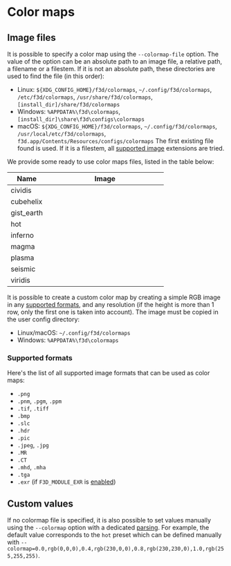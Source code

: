 # Color maps

## Image files

It is possible to specify a color map using the `--colormap-file` option.
The value of the option can be an absolute path to an image file, a relative path, a filename or a filestem.
If it is not an absolute path, these directories are used to find the file (in this order):

- Linux: `${XDG_CONFIG_HOME}/f3d/colormaps`, `~/.config/f3d/colormaps`, `/etc/f3d/colormaps`, `/usr/share/f3d/colormaps`, `[install_dir]/share/f3d/colormaps`
- Windows: `%APPDATA%\f3d\colormaps`, `[install_dir]\share\f3d\configs\colormaps`
- macOS: `${XDG_CONFIG_HOME}/f3d/colormaps`, `~/.config/f3d/colormaps`, `/usr/local/etc/f3d/colormaps`, `f3d.app/Contents/Resources/configs/colormaps`
  The first existing file found is used.
  If it is a filestem, all [supported image](#supported-formats) extensions are tried.

We provide some ready to use color maps files, listed in the table below:

| Name       | Image                                                                                                                                   |
| ---------- | --------------------------------------------------------------------------------------------------------------------------------------- |
| cividis    | <img src="https://github.com/f3d-app/f3d/blob/master/resources/colormaps/cividis.png?raw=true" class="cm" width="256" height="10" />    |
| cubehelix  | <img src="https://github.com/f3d-app/f3d/blob/master/resources/colormaps/cubehelix.png?raw=true" class="cm" width="256" height="10" />  |
| gist_earth | <img src="https://github.com/f3d-app/f3d/blob/master/resources/colormaps/gist_earth.png?raw=true" class="cm" width="256" height="10" /> |
| hot        | <img src="https://github.com/f3d-app/f3d/blob/master/resources/colormaps/hot.png?raw=true" class="cm" width="256" height="10" />        |
| inferno    | <img src="https://github.com/f3d-app/f3d/blob/master/resources/colormaps/inferno.png?raw=true" class="cm" width="256" height="10" />    |
| magma      | <img src="https://github.com/f3d-app/f3d/blob/master/resources/colormaps/magma.png?raw=true" class="cm" width="256" height="10" />      |
| plasma     | <img src="https://github.com/f3d-app/f3d/blob/master/resources/colormaps/plasma.png?raw=true" class="cm" width="256" height="10" />     |
| seismic    | <img src="https://github.com/f3d-app/f3d/blob/master/resources/colormaps/seismic.png?raw=true" class="cm" width="256" height="10" />    |
| viridis    | <img src="https://github.com/f3d-app/f3d/blob/master/resources/colormaps/viridis.png?raw=true" class="cm" width="256" height="10" />    |

It is possible to create a custom color map by creating a simple RGB image in any [supported formats](#supported-formats), and any resolution (if the height is more than 1 row, only the first one is taken into account). The image must be copied in the user config directory:

- Linux/macOS: `~/.config/f3d/colormaps`
- Windows: `%APPDATA%\f3d\colormaps`

### Supported formats

Here's the list of all supported image formats that can be used as color maps:

- `.png`
- `.pnm`, `.pgm`, `.ppm`
- `.tif`, `.tiff`
- `.bmp`
- `.slc`
- `.hdr`
- `.pic`
- `.jpeg`, `.jpg`
- `.MR`
- `.CT`
- `.mhd`, `.mha`
- `.tga`
- `.exr` (if `F3D_MODULE_EXR` is [enabled](../dev/BUILD.md))

## Custom values

If no colormap file is specified, it is also possible to set values manually using the `--colormap` option with a dedicated [parsing](PARSING.md#colormap).
For example, the default value corresponds to the `hot` preset which can be defined manually with `--colormap=0.0,rgb(0,0,0),0.4,rgb(230,0,0),0.8,rgb(230,230,0),1.0,rgb(255,255,255)`.
